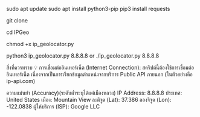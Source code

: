 sudo apt update
sudo apt install python3-pip
pip3 install requests

git clone 

cd IPGeo

chmod +x ip_geolocator.py

python3 ip_geolocator.py 8.8.8.8
or
./ip_geolocator.py 8.8.8.8

สิ่งที่ควรทราบ 💡
การเชื่อมต่ออินเทอร์เน็ต (Internet Connection): สคริปต์นี้ต้องใช้การเชื่อมต่ออินเทอร์เน็ต เนื่องจากเป็นการเรียกข้อมูลตำแหน่งจากบริการ Public API ภายนอก (ในตัวอย่างคือ ip-api.com)

ความแม่นยำ (Accuracy)(ระดับต่ำระบุได้แค่เมืองหลวง)
    IP Address: 8.8.8.8 
    ประเทศ:     United States
    เมือง:       Mountain View
    ละติจูด (Lat): 37.386
    ลองจิจูด (Lon): -122.0838
    ผู้ให้บริการ (ISP): Google LLC
